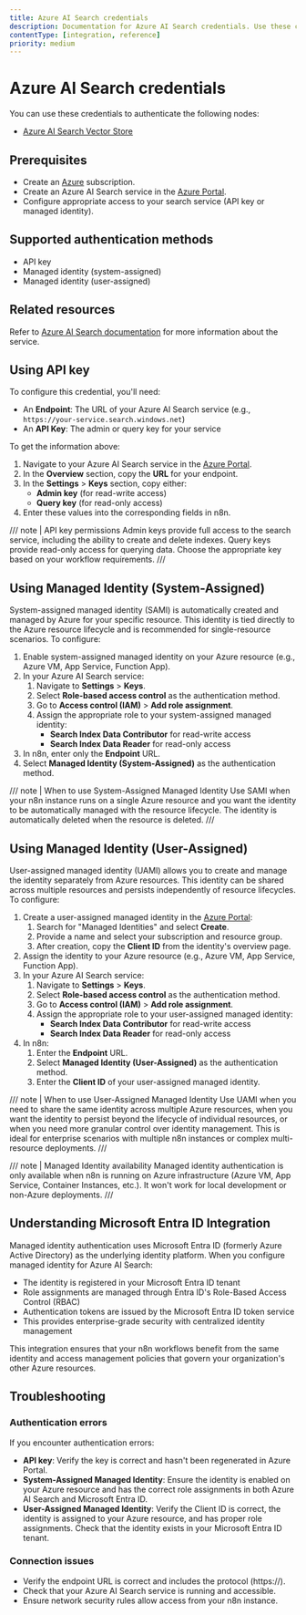 ```yaml
---
title: Azure AI Search credentials
description: Documentation for Azure AI Search credentials. Use these credentials to authenticate Azure AI Search in n8n, a workflow automation platform.
contentType: [integration, reference]
priority: medium
---
```


# Azure AI Search credentials

You can use these credentials to authenticate the following nodes:

- [Azure AI Search Vector Store](/integrations/builtin/cluster-nodes/root-nodes/n8n-nodes-langchain.vectorstoreazureaisearch.md)

## Prerequisites

- Create an [Azure](https://azure.microsoft.com) subscription.
- Create an Azure AI Search service in the [Azure Portal](https://portal.azure.com/).
- Configure appropriate access to your search service (API key or managed identity).

## Supported authentication methods

- API key
- Managed identity (system-assigned)
- Managed identity (user-assigned)

## Related resources

Refer to [Azure AI Search documentation](https://learn.microsoft.com/en-us/azure/search/) for more information about the service.

## Using API key

To configure this credential, you'll need:

- An **Endpoint**: The URL of your Azure AI Search service (e.g., `https://your-service.search.windows.net`)
- An **API Key**: The admin or query key for your service

To get the information above:

1. Navigate to your Azure AI Search service in the [Azure Portal](https://portal.azure.com/).
2. In the **Overview** section, copy the **URL** for your endpoint.
3. In the **Settings** > **Keys** section, copy either:
   - **Admin key** (for read-write access)
   - **Query key** (for read-only access)
4. Enter these values into the corresponding fields in n8n.

/// note | API key permissions
Admin keys provide full access to the search service, including the ability to create and delete indexes. Query keys provide read-only access for querying data. Choose the appropriate key based on your workflow requirements.
///

## Using Managed Identity (System-Assigned)

System-assigned managed identity (SAMI) is automatically created and managed by Azure for your specific resource. This identity is tied directly to the Azure resource lifecycle and is recommended for single-resource scenarios. To configure:

1. Enable system-assigned managed identity on your Azure resource (e.g., Azure VM, App Service, Function App).
2. In your Azure AI Search service:
   1. Navigate to **Settings** > **Keys**.
   2. Select **Role-based access control** as the authentication method.
   3. Go to **Access control (IAM)** > **Add role assignment**.
   4. Assign the appropriate role to your system-assigned managed identity:
      - **Search Index Data Contributor** for read-write access
      - **Search Index Data Reader** for read-only access
3. In n8n, enter only the **Endpoint** URL.
4. Select **Managed Identity (System-Assigned)** as the authentication method.

/// note | When to use System-Assigned Managed Identity
Use SAMI when your n8n instance runs on a single Azure resource and you want the identity to be automatically managed with the resource lifecycle. The identity is automatically deleted when the resource is deleted.
///

## Using Managed Identity (User-Assigned)

User-assigned managed identity (UAMI) allows you to create and manage the identity separately from Azure resources. This identity can be shared across multiple resources and persists independently of resource lifecycles. To configure:

1. Create a user-assigned managed identity in the [Azure Portal](https://portal.azure.com/):
   1. Search for "Managed Identities" and select **Create**.
   2. Provide a name and select your subscription and resource group.
   3. After creation, copy the **Client ID** from the identity's overview page.
2. Assign the identity to your Azure resource (e.g., Azure VM, App Service, Function App).
3. In your Azure AI Search service:
   1. Navigate to **Settings** > **Keys**.
   2. Select **Role-based access control** as the authentication method.
   3. Go to **Access control (IAM)** > **Add role assignment**.
   4. Assign the appropriate role to your user-assigned managed identity:
      - **Search Index Data Contributor** for read-write access
      - **Search Index Data Reader** for read-only access
4. In n8n:
   1. Enter the **Endpoint** URL.
   2. Select **Managed Identity (User-Assigned)** as the authentication method.
   3. Enter the **Client ID** of your user-assigned managed identity.

/// note | When to use User-Assigned Managed Identity
Use UAMI when you need to share the same identity across multiple Azure resources, when you want the identity to persist beyond the lifecycle of individual resources, or when you need more granular control over identity management. This is ideal for enterprise scenarios with multiple n8n instances or complex multi-resource deployments.
///

/// note | Managed Identity availability
Managed identity authentication is only available when n8n is running on Azure infrastructure (Azure VM, App Service, Container Instances, etc.). It won't work for local development or non-Azure deployments.
///

## Understanding Microsoft Entra ID Integration

Managed identity authentication uses Microsoft Entra ID (formerly Azure Active Directory) as the underlying identity platform. When you configure managed identity for Azure AI Search:

- The identity is registered in your Microsoft Entra ID tenant
- Role assignments are managed through Entra ID's Role-Based Access Control (RBAC)
- Authentication tokens are issued by the Microsoft Entra ID token service
- This provides enterprise-grade security with centralized identity management

This integration ensures that your n8n workflows benefit from the same identity and access management policies that govern your organization's other Azure resources.

## Troubleshooting

### Authentication errors

If you encounter authentication errors:

- **API key**: Verify the key is correct and hasn't been regenerated in Azure Portal.
- **System-Assigned Managed Identity**: Ensure the identity is enabled on your Azure resource and has the correct role assignments in both Azure AI Search and Microsoft Entra ID.
- **User-Assigned Managed Identity**: Verify the Client ID is correct, the identity is assigned to your Azure resource, and has proper role assignments. Check that the identity exists in your Microsoft Entra ID tenant.

### Connection issues

- Verify the endpoint URL is correct and includes the protocol (https://).
- Check that your Azure AI Search service is running and accessible.
- Ensure network security rules allow access from your n8n instance.